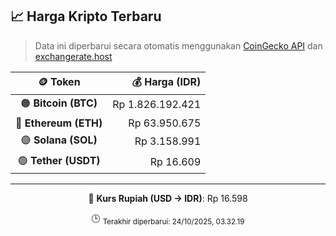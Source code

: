 

<!-- HARGA_KRIPTO -->
## 📈 Harga Kripto Terbaru

> Data ini diperbarui secara otomatis menggunakan [CoinGecko API](https://www.coingecko.com/) dan [exchangerate.host](https://exchangerate.host/)

<div align="center">

| 🪙 Token | 💰 Harga (IDR) |
|:------:|---------------:|
| 🟠 **Bitcoin (BTC)**   | Rp 1.826.192.421 |
| 🔵 **Ethereum (ETH)**  | Rp 63.950.675 |
| 🟣 **Solana (SOL)**    | Rp 3.158.991 |
| 🟢 **Tether (USDT)**   | Rp 16.609 |

---

💱 **Kurs Rupiah (USD → IDR)**: Rp 16.598

🕒 <sub>Terakhir diperbarui: 24/10/2025, 03.32.19</sub>

</div>
<!-- /HARGA_KRIPTO -->